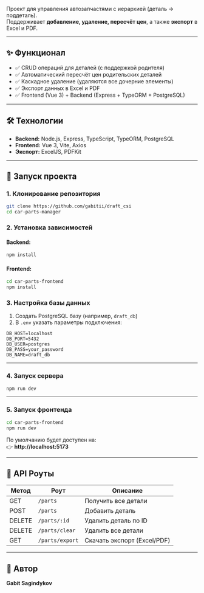 
Проект для управления автозапчастями с иерархией (деталь → поддеталь).  
Поддерживает **добавление, удаление, пересчёт цен**, а также **экспорт** в Excel и PDF.

---

## ✨ Функционал
- ✅ CRUD операций для деталей (с поддержкой родителя)
- ✅ Автоматический пересчёт цен родительских деталей
- ✅ Каскадное удаление (удаляются все дочерние элементы)
- ✅ Экспорт данных в Excel и PDF
- ✅ Frontend (Vue 3) + Backend (Express + TypeORM + PostgreSQL)

---

## 🛠️ Технологии
- **Backend:** Node.js, Express, TypeScript, TypeORM, PostgreSQL
- **Frontend:** Vue 3, Vite, Axios
- **Экспорт:** ExcelJS, PDFKit

---

## 🚀 Запуск проекта

### 1. Клонирование репозитория
```bash
git clone https://github.com/gabitii/draft_csi
cd car-parts-manager
```

### 2. Установка зависимостей
#### Backend:
```bash
npm install
```

#### Frontend:
```bash
cd car-parts-frontend
npm install
```

### 3. Настройка базы данных
1. Создать PostgreSQL базу (например, `draft_db`)
2. В `.env` указать параметры подключения:
```env
DB_HOST=localhost
DB_PORT=5432
DB_USER=postgres
DB_PASS=your_password
DB_NAME=draft_db
```

---

### 4. Запуск сервера
```bash
npm run dev
```

---

### 5. Запуск фронтенда
```bash
cd car-parts-frontend
npm run dev
```
По умолчанию будет доступен на:  
👉 **http://localhost:5173**

---

## 📂 API Роуты
| Метод | Роут             | Описание                     |
|--------|------------------|-----------------------------|
| GET    | `/parts`         | Получить все детали         |
| POST   | `/parts`         | Добавить деталь             |
| DELETE | `/parts/:id`     | Удалить деталь по ID        |
| DELETE | `/parts/clear`   | Удалить все детали          |
| GET    | `/parts/export`  | Скачать экспорт (Excel/PDF) |

---

## 📝 Автор
**Gabit Sagindykov**  
